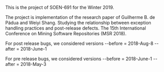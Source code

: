 This is the project of SOEN-691 for the Winter 2019.

The project is implementation of the research paper of Guilherme B. de Pádua and Weiyi Shang. Studying the relationship between exception handling practices and post-release defects. The 15th International Conference on Mining Software Repositories (MSR 2018).

For post release bugs, we considered versions
--before = 2018-Aug-8
--after = 2018-June-1

For pre release bugs, we considered versions
--before = 2018-June-1
--after = 2018-May-3

